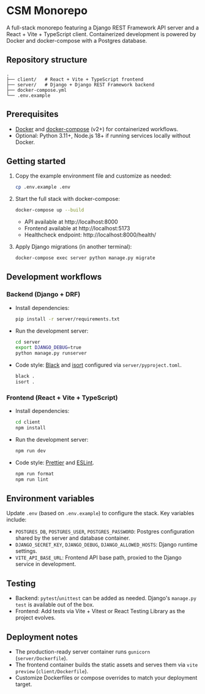 # CSM Monorepo

A full-stack monorepo featuring a Django REST Framework API server and a React + Vite + TypeScript client. Containerized development is powered by Docker and docker-compose with a Postgres database.

## Repository structure

```
.
├── client/   # React + Vite + TypeScript frontend
├── server/   # Django + Django REST Framework backend
├── docker-compose.yml
└── .env.example
```

## Prerequisites

- [Docker](https://www.docker.com/get-started/) and [docker-compose](https://docs.docker.com/compose/) (v2+) for containerized workflows.
- Optional: Python 3.11+, Node.js 18+ if running services locally without Docker.

## Getting started

1. Copy the example environment file and customize as needed:

   ```bash
   cp .env.example .env
   ```

2. Start the full stack with docker-compose:

   ```bash
   docker-compose up --build
   ```

   - API available at http://localhost:8000
   - Frontend available at http://localhost:5173
   - Healthcheck endpoint: http://localhost:8000/health/

3. Apply Django migrations (in another terminal):

   ```bash
   docker-compose exec server python manage.py migrate
   ```

## Development workflows

### Backend (Django + DRF)

- Install dependencies:

  ```bash
  pip install -r server/requirements.txt
  ```

- Run the development server:

  ```bash
  cd server
  export DJANGO_DEBUG=true
  python manage.py runserver
  ```

- Code style: [Black](https://black.readthedocs.io/en/stable/) and [isort](https://pycqa.github.io/isort/) configured via `server/pyproject.toml`.

  ```bash
  black .
  isort .
  ```

### Frontend (React + Vite + TypeScript)

- Install dependencies:

  ```bash
  cd client
  npm install
  ```

- Run the development server:

  ```bash
  npm run dev
  ```

- Code style: [Prettier](https://prettier.io/) and [ESLint](https://eslint.org/).

  ```bash
  npm run format
  npm run lint
  ```

## Environment variables

Update `.env` (based on `.env.example`) to configure the stack. Key variables include:

- `POSTGRES_DB`, `POSTGRES_USER`, `POSTGRES_PASSWORD`: Postgres configuration shared by the server and database container.
- `DJANGO_SECRET_KEY`, `DJANGO_DEBUG`, `DJANGO_ALLOWED_HOSTS`: Django runtime settings.
- `VITE_API_BASE_URL`: Frontend API base path, proxied to the Django service in development.

## Testing

- Backend: `pytest`/`unittest` can be added as needed. Django's `manage.py test` is available out of the box.
- Frontend: Add tests via Vite + Vitest or React Testing Library as the project evolves.

## Deployment notes

- The production-ready server container runs `gunicorn` (`server/Dockerfile`).
- The frontend container builds the static assets and serves them via `vite preview` (`client/Dockerfile`).
- Customize Dockerfiles or compose overrides to match your deployment target.
